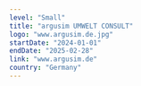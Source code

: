 ```yaml
---
level: "Small"
title: "argusim UMWELT CONSULT"
logo: "www.argusim.de.jpg"
startDate: "2024-01-01"
endDate: "2025-02-28"
link: "www.argusim.de"
country: "Germany"
---
```

